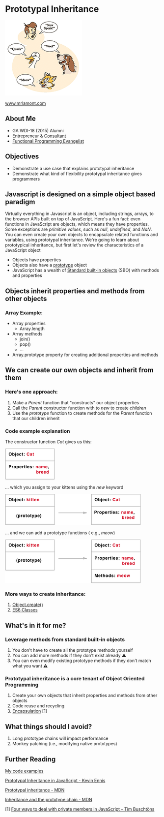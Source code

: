# Prototypal Inheritance

![inheritance](inheritance.gif "www.mrlamont.com")

www.mrlamont.com

## About Me

* GA WDI-18 (2015) Alumni
* Entrepreneur & [Consultant](http://massivesoftware.com/gallery)
* [Functional Programming Evangelist](https://hackernoon.com/make-the-leap-from-javascript-to-purescript-5b35b1c06fef)

## Objectives

* Demonstrate a use case that explains prototypal inheritance
* Demonstrate what kind of flexibility prototypal inheritance gives programmers


## Javascript is designed on a simple object based paradigm

Virtually everything in Javascript is an object, including strings, arrays, to the browser APIs built on top of JavaScript. Here's a fun fact: even functions in JavaScript are objects, which means they have properties.  Some exceptions are *primitive values*, such as *null*, *undefined*, and *NaN*. You can even create your own objects to encapsulate related functions and variables, using prototypal inheritance.  We're going to learn about prototypical inheritance, but first let's review the characteristics of a JavaScript object

* Objects have properties
* Objects also have a [prototype](https://www.google.com/search?q=define+prototype) object
* JavaScript has a wealth of [Standard built-in objects](https://developer.mozilla.org/en-US/docs/Web/JavaScript/Reference/Global_Objects) (SBO) with methods and properties

## Objects inherit properties and methods from other objects

### Array Example:

* Array properties
  * Array.length
* Array methods
  * join()
  * pop()
  * ...
* Array.prototype property for creating additional properties and methods

## We can create our own objects and inherit from them

### Here's one approach:
1. Make a *Parent* function that "constructs" our object properties
2. Call the *Parent* constructor function with to *new* to create *children*
3. Use the *prototype* function to create methods for the *Parent* function that our children inherit

### Code example explanation

The constructor function *Cat* gives us this:

![Parent](parent.png "Parent Object")

... which you assign to your kittens using the *new* keyword

![Parent](parent-child.png "Parent & Child Objects")

... and we can add a prototype functions ( e.g., *meow*)

![Parent](parent-method.png "Parent Methods")

### More ways to create inheritance:
1. [Object.create()](https://developer.mozilla.org/en-US/docs/Web/JavaScript/Reference/Global_Objects/Object/create)
2. [ES6 Classes](https://developer.mozilla.org/en-US/docs/Web/JavaScript/Reference/Classes)

## What's in it for me?
### Leverage methods from standard built-in objects
1. You don't have to create all the prototype methods yourself
2. You can add more methods if they don't exist already ⚠️
3. You can even modify existing prototype methods if they don't match what you want ⚠️

### Prototypal inheritance is a core tenant of Object Oriented Programming
1. Create your own objects that inherit properties and methods from other objects
2. Code reuse and recycling
3. [Encapsulation](https://www.cs.drexel.edu/~introcs/Fa15/notes/06.1_OOP/Advantages.html?CurrentSlide=3) [1]

## What things should I avoid?
1. Long prototype chains will impact performance
2. Monkey patching (i.e., modifying native prototypes)

## Further Reading
[My code examples](https://github.com/adkelley/ga-lecture/blob/master/index-FINISHED.html)

[Prototypal Inheritance in JavaScript - Kevin Ennis](https://medium.com/@kevincennis/prototypal-inheritance-781bccc97edb)

[Prototypal inheritance - MDN](https://developer.mozilla.org/en-US/docs/Learn/JavaScript/Objects/Inheritance)

[Inheritance and the prototype chain - MDN](https://developer.mozilla.org/en-US/docs/Web/JavaScript/Inheritance_and_the_prototype_chain)

[1] [Four ways to deal with private members in JavaScript - Tim Buschtöns ](https://eclipsesource.com/blogs/2013/07/05/private-members-in-javascript/)
